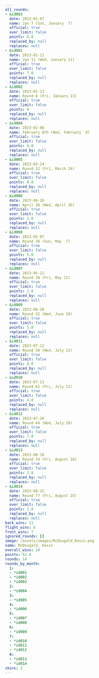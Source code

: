 ```yaml
---
all_rounds:
- &id003
  date: 2023-01-07
  name: Jan 7 (Sat, January  7)
  official: true
  over_limit: false
  points: 6.0
  replaced_by: null
  replaces: null
- &id001
  date: 2023-01-11
  name: Jan 11 (Wed, January 11)
  official: true
  over_limit: false
  points: 7.0
  replaced_by: null
  replaces: null
- &id002
  date: 2023-01-13
  name: Round 6 (Fri, January 13)
  official: true
  over_limit: false
  points: 0
  replaced_by: null
  replaces: null
- &id004
  date: 2023-02-08
  name: February 8th (Wed, February  8)
  official: true
  over_limit: false
  points: 6.0
  replaced_by: null
  replaces: null
- &id005
  date: 2023-03-24
  name: Round 22 (Fri, March 24)
  official: true
  over_limit: false
  points: 8.0
  replaced_by: null
  replaces: null
- &id006
  date: 2023-04-26
  name: April 26 (Wed, April 26)
  official: true
  over_limit: false
  points: 1.0
  replaced_by: null
  replaces: null
- &id008
  date: 2023-05-07
  name: Round 36 (Sun, May  7)
  official: true
  over_limit: false
  points: 5.0
  replaced_by: null
  replaces: null
- &id007
  date: 2023-05-12
  name: Round 38 (Fri, May 12)
  official: true
  over_limit: false
  points: 2.0
  replaced_by: null
  replaces: null
- &id009
  date: 2023-06-28
  name: Round 52 (Wed, June 28)
  official: true
  over_limit: false
  points: 5.0
  replaced_by: null
  replaces: null
- &id011
  date: 2023-07-12
  name: Round 58 (Wed, July 12)
  official: true
  over_limit: false
  points: 8.0
  replaced_by: null
  replaces: null
- &id010
  date: 2023-07-21
  name: Round 62 (Fri, July 21)
  official: true
  over_limit: false
  points: 4.0
  replaced_by: null
  replaces: null
- &id012
  date: 2023-07-26
  name: Round 64 (Wed, July 26)
  official: true
  over_limit: false
  points: 7.0
  replaced_by: null
  replaces: null
- &id013
  date: 2023-08-18
  name: Round 74 (Fri, August 18)
  official: true
  over_limit: false
  points: 2.0
  replaced_by: null
  replaces: null
- &id014
  date: 2023-08-25
  name: Round 77 (Fri, August 25)
  official: true
  over_limit: false
  points: 1.0
  replaced_by: null
  replaces: null
back_wins: 11
flight_wins: 6
front_wins: 7
ignored_rounds: []
image: /assets/images/McDougald_Kevin.png
name: McDougald, Kevin
overall_wins: 10
points: 62.0
rounds: 14
rounds_by_month:
  1:
  - *id001
  - *id002
  - *id003
  2:
  - *id004
  3:
  - *id005
  4:
  - *id006
  5:
  - *id007
  - *id008
  6:
  - *id009
  7:
  - *id010
  - *id011
  - *id012
  8:
  - *id013
  - *id014
skins: 2
---
```

